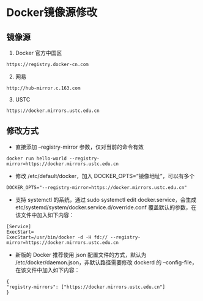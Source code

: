 # Docker镜像源修改
## 镜像源
1. Docker 官方中国区
```
https://registry.docker-cn.com
```
2. 网易
```
http://hub-mirror.c.163.com
```
3. USTC
```
https://docker.mirrors.ustc.edu.cn
```

## 修改方式 
* 直接添加 –registry-mirror 参数，仅对当前的命令有效
```
docker run hello-world --registry-mirror=https://docker.mirrors.ustc.edu.cn
```
* 修改 /etc/default/docker，加入 DOCKER_OPTS=”镜像地址”，可以有多个 
```
DOCKER_OPTS="--registry-mirror=https://docker.mirrors.ustc.edu.cn"
```
* 支持 systemctl 的系统，通过 sudo systemctl edit docker.service，会生成 etc/systemd/system/docker.service.d/override.conf 覆盖默认的参数，在该文件中加入如下内容：
```
[Service] 
ExecStart= 
ExecStart=/usr/bin/docker -d -H fd:// --registry-mirror=https://docker.mirrors.ustc.edu.cn
```
* 新版的 Docker 推荐使用 json 配置文件的方式，默认为 /etc/docker/daemon.json，非默认路径需要修改 dockerd 的 –config-file，在该文件中加入如下内容：
```
{ 
"registry-mirrors": ["https://docker.mirrors.ustc.edu.cn"] 
}
```